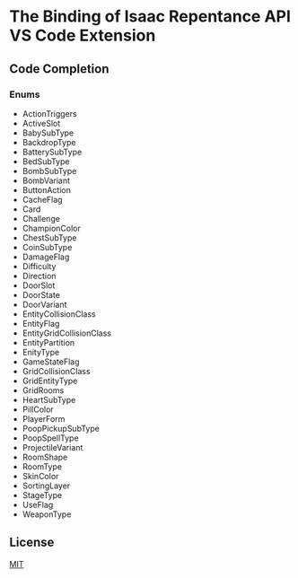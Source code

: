 # The Binding of Isaac Repentance API VS Code Extension
## Code Completion
### Enums
- ActionTriggers
- ActiveSlot
- BabySubType
- BackdropType
- BatterySubType
- BedSubType
- BombSubType
- BombVariant
- ButtonAction
- CacheFlag
- Card
- Challenge
- ChampionColor
- ChestSubType
- CoinSubType
- DamageFlag
- Difficulty
- Direction
- DoorSlot
- DoorState
- DoorVariant
- EntityCollisionClass
- EntityFlag
- EntityGridCollisionClass
- EntityPartition
- EnityType
- GameStateFlag
- GridCollisionClass
- GridEntityType
- GridRooms
- HeartSubType
- PillColor
- PlayerForm
- PoopPickupSubType
- PoopSpellType
- ProjectileVariant
- RoomShape
- RoomType
- SkinColor
- SortingLayer
- StageType
- UseFlag
- WeaponType

## License
[MIT](https://github.com/MochicStudio/isaac-repentance-vscode-ext/blob/master/LICENSE)